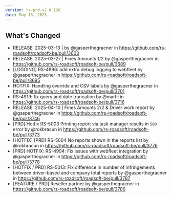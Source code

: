 ```yaml
---
version: rs-prd-v2.0.126
date: May 15, 2025
---
```


## What's Changed
* RELEASE: 2025-03-13 | by @gasperthegracner in https://github.com/rs-roadsoft/roadsoft-be/pull/3603
* RELEASE: 2025-03-27 | Fines Amounts 1/2 by @gasperthegracner in https://github.com/rs-roadsoft/roadsoft-be/pull/3689
* [LOGGING] RS-4896: add extra debug logging to webfleet by @gasperthegracner in https://github.com/rs-roadsoft/roadsoft-be/pull/3695
* HOTFIX: Handling override and CSV labels by @gasperthegracner in https://github.com/rs-roadsoft/roadsoft-be/pull/3701
* RS-4919: fix query and date truncation by @marhi in https://github.com/rs-roadsoft/roadsoft-be/pull/3716
* RELEASE: 2025-04-10 | Fines Amounts 2/2 & Driver work report by @gasperthegracner in https://github.com/rs-roadsoft/roadsoft-be/pull/3746
* [PRD] Hotfix RS-5003 Printing report via task manager results in `500` error by @rokbracun in https://github.com/rs-roadsoft/roadsoft-be/pull/3773
* [HOTFIX] [PRD] RS-5004 No reports shown in the reports list by @rokbracun in https://github.com/rs-roadsoft/roadsoft-be/pull/3776
* [PRD] HOTFIX: RS-4994: Fix issues with webfleet integration by @gasperthegracner in https://github.com/rs-roadsoft/roadsoft-be/pull/3778
* [HOTFIX / PRD] RS-5013: Fix difference in number of infringements between driver-based and company total reports by @gasperthegracner in https://github.com/rs-roadsoft/roadsoft-be/pull/3787
* [FEATURE / PRD] Reseller partner by @gasperthegracner in https://github.com/rs-roadsoft/roadsoft-be/pull/3786